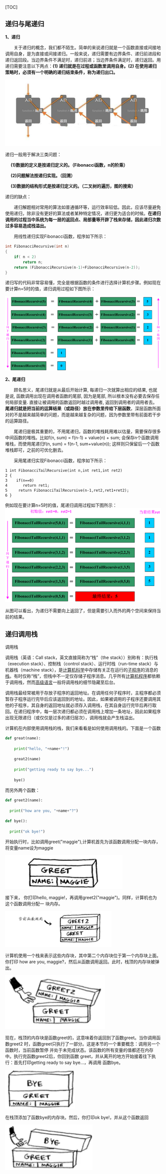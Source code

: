[TOC]



## 递归与尾递归

**1、递归**

　　关于递归的概念，我们都不陌生。简单的来说递归就是一个函数直接或间接地调用自身，是为直接或间接递归。一般来说，递归需要有边界条件、递归前进段和递归返回段。当边界条件不满足时，递归前进；当边界条件满足时，递归返回。用递归需要注意以下两点：**(1) 递归就是在过程或函数里调用自身。(2) 在使用递归策略时，必须有一个明确的递归结束条件，称为递归出口。**

![img](递归理解.assets/u=1950549850,1285308786&fm=173&app=25&f=JPEG)

递归一般用于解决三类问题：

　 **(1)数据的定义是按递归定义的。（Fibonacci函数，n的阶乘）**

　  **(2)问题解法按递归实现。（回溯）**

　  **(3)数据的结构形式是按递归定义的。（二叉树的遍历，图的搜索）**

递归的缺点：

　　递归解题相对常用的算法如普通循环等，运行效率较低。因此，应该尽量避免使用递归，除非没有更好的算法或者某种特定情况，递归更为适合的时候。**在递归调用的过程当中系统为每一层的返回点、局部量等开辟了栈来存储，因此递归次数过多容易造成栈溢出。**

　　用线性递归实现Fibonacci函数，程序如下所示：

```c
int FibonacciRecursive(int n)
{
    if( n < 2)
        return n;
    return (FibonacciRecursive(n-1)+FibonacciRecursive(n-2));
}
```

递归写的代码非常容易懂，完全是根据函数的条件进行选择计算机步骤。例如现在要计算n=5时的值，递归调用过程如下图所示：

![img](递归理解.assets/04214621-bde3e339931444a1a56ce66dd73d1f9b.png)



**2、尾递归**

　　顾名思义，尾递归就是从最后开始计算, 每递归一次就算出相应的结果, 也就是说, 函数调用出现在调用者函数的尾部, 因为是尾部, 所以根本没有必要去保存任何局部变量. 直接让被调用的函数返回时越过调用者, 返回到调用者的调用者去。**尾递归就是把当前的运算结果（或路径）放在参数里传给下层函数**，深层函数所面对的不是越来越简单的问题，而是越来越复杂的问题，因为参数里带有前面若干步的运算路径。

　　尾递归是极其重要的，不用尾递归，函数的堆栈耗用难以估量，需要保存很多中间函数的堆栈。比如f(n, sum) = f(n-1) + value(n) + sum; 会保存n个函数调用堆栈，而使用尾递归f(n, sum) = f(n-1, sum+value(n)); 这样则只保留后一个函数堆栈即可，之前的可优化删去。

　　采用尾递归实现Fibonacci函数，程序如下所示：

```
1 int FibonacciTailRecursive(int n,int ret1,int ret2)
2 {
3    if(n==0)
4       return ret1; 
5     return FibonacciTailRecursive(n-1,ret2,ret1+ret2);
6 }
```

例如现在要计算n=5时的值，尾递归调用过程如下图所示：![img](递归理解.assets/04221026-166e3bca62d14ea7bb37eee0e6390d2d.png)

从图可以看出，为递归不需要向上返回了，但是需要引入而外的两个空间来保持当前的结果。







## 递归调用栈



调用栈

调用栈（英语：Call stack，英文直接简称为“栈”（the stack））别称有：执行栈（execution stack）、控制栈（control stack）、运行时栈（run-time stack）与机器栈（machine stack），是[计算机科学](https://baike.baidu.com/item/计算机科学)中存储有关正在运行的[子程序](https://baike.baidu.com/item/子程序)的消息的[栈](https://baike.baidu.com/item/栈)。有时仅称“栈”，但栈中不一定仅存储子程序消息。几乎所有[计算机程序](https://baike.baidu.com/item/计算机程序)都依赖于调用栈，然而[高级语言](https://baike.baidu.com/item/高级语言)一般将调用栈的细节隐藏至后台。



调用栈最经常被用于存放子程序的返回地址。在调用任何子程序时，主程序都必须暂存子程序运行完毕后应该返回到的地址。因此，如果被调用的子程序还要调用其他的子程序，其自身的返回地址就必须存入调用栈，在其自身运行完毕后再行取回。在递归程序中，每一层次递归都必须在调用栈上增加一条地址，因此如果程序出现无限递归（或仅仅是过多的递归层次），调用栈就会产生栈溢出。



计算机在内部使用调用栈的栈，我们来看看是如何使用调用栈的。下面是一个函数

```python
def great(name):

    print("hello, "+name+"!")

    great2(name)

    print("getting ready to say bye...")

    bye()
```

而另外两个函数：



```python
def greet2(name):

  print("how are you, "+name+"?")

def bye():

  print("ok bye!")
```

开始执行时，比如调用greet("maggie"),计算机首先为该函数调用分配一块内存，将变量name设为maggie


![img](递归理解.assets/10411012-d4b926c148391736)

接下来， 你打印hello, maggie!，再调用greet2("maggie")。同样，计算机也为这个函数调用分配一 块内存。

 ![img](递归理解.assets/10411012-81bbe741228ce81d)

计算机使用一个栈来表示这些内存块，其中第二个内存块位于第一个内存块上面。你打印 how are you, maggie?，然后从函数调用返回。此时，栈顶的内存块被弹出。

 <img src="递归理解.assets/image-20210207172313220.png" alt="image-20210207172313220" style="zoom:67%;" />



现在，栈顶的内存块是函数greet的，这意味着你返回到了函数greet。当你调用函数greet2 时，函数greet只执行了一部分。这是本节的一个重要概念：调用另一个函数时，当前函数暂停 并处于未完成状态。该函数的所有变量的值都还在内存中。执行完函数greet2后，你回到函数 greet，并从离开的地方开始接着往下执行：首先打印getting ready to say bye…，再调用 函数bye。

 <img src="递归理解.assets/image-20210207172330434.png" alt="image-20210207172330434" style="zoom:67%;" />



在栈顶添加了函数bye的内存块。然后，你打印ok bye!，并从这个函数返回

 <img src="递归理解.assets/image-20210207172349592.png" alt="image-20210207172349592" style="zoom:67%;" />






